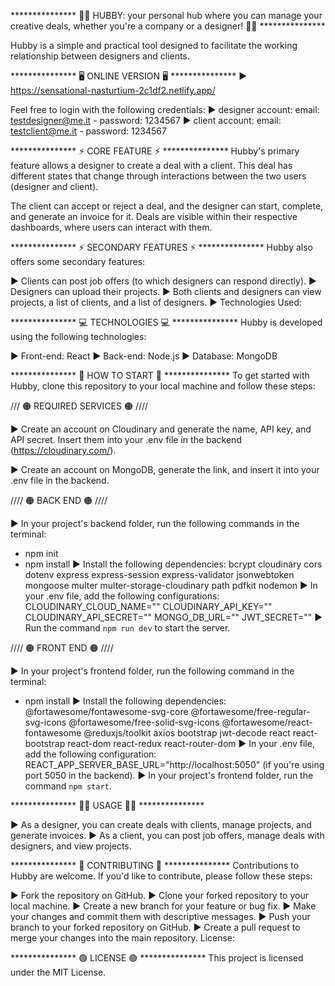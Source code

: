 *************** 👨‍💻 HUBBY: your personal hub where you can manage your creative deals, whether you're a company or a designer! 👨‍💻 ***************

Hubby is a simple and practical tool designed to facilitate the working relationship between designers and clients.

*************** 🖥 ONLINE VERSION 🖥 ***************
►  https://sensational-nasturtium-2c1df2.netlify.app/

Feel free to login with the following credentials:
► designer account: email: testdesigner@me.it - password: 1234567
► client account: email: testclient@me.it - password: 1234567

*************** ⚡️ CORE FEATURE ⚡️ ***************
Hubby's primary feature allows a designer to create a deal with a client. This deal has different states that change through interactions between the two users (designer and client). 

The client can accept or reject a deal, and the designer can start, complete, and generate an invoice for it. 
Deals are visible within their respective dashboards, where users can interact with them.

*************** ⚡️ SECONDARY FEATURES ⚡️ ***************
Hubby also offers some secondary features:

► Clients can post job offers (to which designers can respond directly).
► Designers can upload their projects.
► Both clients and designers can view projects, a list of clients, and a list of designers.
► Technologies Used:

*************** 💻 TECHNOLOGIES 💻 ***************
Hubby is developed using the following technologies:

► Front-end: React
► Back-end: Node.js
► Database: MongoDB

*************** 🚥 HOW TO START 🚥 ***************
To get started with Hubby, clone this repository to your local machine and follow these steps:

/// 🟠 REQUIRED SERVICES 🟠 ////

► Create an account on Cloudinary and generate the name, API key, and API secret. Insert them into your .env file in the backend (https://cloudinary.com/).

► Create an account on MongoDB, generate the link, and insert it into your .env file in the backend.

//// 🟠 BACK END 🟠 ////

► In your project's backend folder, run the following commands in the terminal:
  - npm init
  - npm install
► Install the following dependencies:
  bcrypt
  cloudinary
  cors
  dotenv
  express
  express-session
  express-validator
  jsonwebtoken
  mongoose
  multer
  multer-storage-cloudinary
  path
  pdfkit
  nodemon
► In your .env file, add the following configurations:
  CLOUDINARY_CLOUD_NAME=""
  CLOUDINARY_API_KEY=""
  CLOUDINARY_API_SECRET=""
  MONGO_DB_URL=""
  JWT_SECRET=""
► Run the command `npm run dev` to start the server.

//// 🟠 FRONT END 🟠 ////

► In your project's frontend folder, run the following command in the terminal:
  - npm install
► Install the following dependencies:
  @fortawesome/fontawesome-svg-core
  @fortawesome/free-regular-svg-icons
  @fortawesome/free-solid-svg-icons
  @fortawesome/react-fontawesome
  @reduxjs/toolkit
  axios
  bootstrap
  jwt-decode
  react
  react-bootstrap
  react-dom
  react-redux
  react-router-dom
► In your .env file, add the following configuration:
  REACT_APP_SERVER_BASE_URL="http://localhost:5050" (if you're using port 5050 in the backend).
► In your project's frontend folder, run the command `npm start`.


*************** 👌🏻 USAGE 👌🏻 ***************

► As a designer, you can create deals with clients, manage projects, and generate invoices.
► As a client, you can post job offers, manage deals with designers, and view projects.

*************** 🙏 CONTRIBUTING 🙏 ***************
Contributions to Hubby are welcome. If you'd like to contribute, please follow these steps:

► Fork the repository on GitHub.
► Clone your forked repository to your local machine.
► Create a new branch for your feature or bug fix.
► Make your changes and commit them with descriptive messages.
► Push your branch to your forked repository on GitHub.
► Create a pull request to merge your changes into the main repository.
License:

*************** 🟢 LICENSE 🟢 ***************
This project is licensed under the MIT License.


